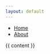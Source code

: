 ```yaml
---
layout: default
---
```


<nav> 
   <ul> 
     <li>
       <a href="/">Home</a>
       </li>
     <li>
       <a href="/about/">About</a>
       </li>
  </ul>
</nav>

{{ content }}
